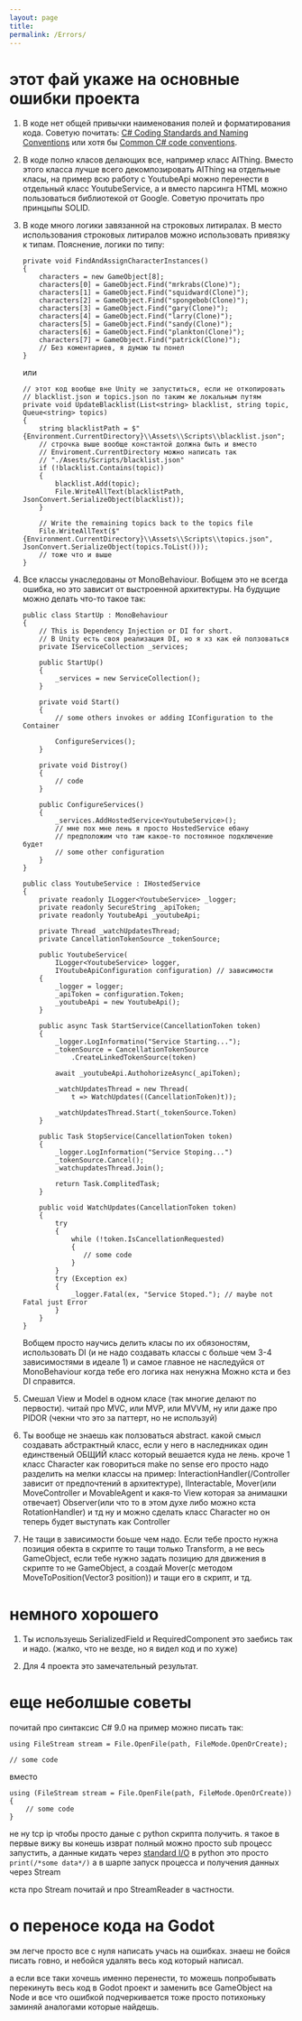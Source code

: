 ```yaml
---
layout: page
title: 
permalink: /Errors/
---
```


# этот фай укаже на основные ошибки проекта

1.  В коде нет общей привычки наименования полей и форматирования кода. 
    Советую почитать: [C# Coding Standards and Naming Conventions](https://github.com/ktaranov/naming-convention/blob/master/C%23%20Coding%20Standards%20and%20Naming%20Conventions.md) 
    или хотя бы [Common C# code conventions](https://learn.microsoft.com/en-us/dotnet/csharp/fundamentals/coding-style/coding-conventions).

2.  В коде полно класов делающих все, например класс AIThing. 
    Вместо этого класса лучше всего декомпозировать AIThing на отдельные класы,
    на пример всю работу с YoutubeApi можно перенести в отдельный класс YoutubeService,
    а и вместо парсинга HTML можно пользоваться библиотекой от Google. 
    Советую прочитать про принцыпы SOLID.

3.  В коде много логики завязанной на строковых литиралах.
    В место использования строковых литиралов можно использовать привязку к типам.
    Пояснение, логики по типу: 
    ```CSharp 
    private void FindAndAssignCharacterInstances()
    {
        characters = new GameObject[8];
        characters[0] = GameObject.Find("mrkrabs(Clone)");
        characters[1] = GameObject.Find("squidward(Clone)");
        characters[2] = GameObject.Find("spongebob(Clone)");
        characters[3] = GameObject.Find("gary(Clone)");
        characters[4] = GameObject.Find("larry(Clone)");
        characters[5] = GameObject.Find("sandy(Clone)");
        characters[6] = GameObject.Find("plankton(Clone)");
        characters[7] = GameObject.Find("patrick(Clone)");
        // Без коментариев, я думаю ты понел
    }
    ```
    или
    ```CSharp
    // этот код вообще вне Unity не запуститься, если не откопировать 
    // blacklist.json и topics.json по таким же локальным путям
    private void UpdateBlacklist(List<string> blacklist, string topic, Queue<string> topics)
    {
        string blacklistPath = $"{Environment.CurrentDirectory}\\Assets\\Scripts\\blacklist.json";
        // строчка выше вообще константой должна быть и вместо 
        // Enviroment.CurrentDirectory можно написать так
        // "./Asests/Scripts/blacklist.json"
        if (!blacklist.Contains(topic))
        {
            blacklist.Add(topic);
            File.WriteAllText(blacklistPath, JsonConvert.SerializeObject(blacklist));
        }

        // Write the remaining topics back to the topics file
        File.WriteAllText($"{Environment.CurrentDirectory}\\Assets\\Scripts\\topics.json", JsonConvert.SerializeObject(topics.ToList()));
        // тоже что и выше
    }
    ``` 

4.  Все классы унаследованы от MonoBehaviour. 
    Bобщем это не всегда ошибка, но это зависит от выстроенной архитектуры.
    На будущие можно делать что-то такое так:
    ```CSharp
    public class StartUp : MonoBehaviour
    {
        // This is Dependency Injection or DI for short. 
        // В Unity есть своя реализация DI, но я хз как ей ползоваться
        private IServiceCollection _services;

        public StartUp()
        {
            _services = new ServiceCollection();
        }

        private void Start()
        {
            // some others invokes or adding IConfiguration to the Container

            ConfigureServices();
        }

        private void Distroy()
        {
            // code
        } 

        public ConfigureServices()
        {
            _services.AddHostedService<YoutubeService>(); 
            // мне пох мне лень я просто HostedService ебану
            // предположим что там какое-то постоянное подключение будет
            // some other configuration
        }
    }

    public class YoutubeService : IHostedService
    {
        private readonly ILogger<YoutubeService> _logger;
        private readonly SecureString _apiToken;
        private readonly YoutubeApi _youtubeApi;

        private Thread _watchUpdatesThread;
        private CancellationTokenSource _tokenSource;

        public YoutubeService(
            ILogger<YoutubeService> logger,
            IYoutubeApiConfiguration configuration) // зависимости
        {
            _logger = logger;
            _apiToken = configuration.Token;
            _youtubeApi = new YoutubeApi();
        }

        public async Task StartService(CancellationToken token)
        {
            _logger.LogInformatino("Service Starting...");
            _tokenSource = CancellationTokenSource
                .CreateLinkedTokenSource(token)

            await _youtubeApi.AuthohorizeAsync(_apiToken);

            _watchUpdatesThread = new Thread(
                t => WatchUpdates((CancellationToken)t));

            _watchUpdatesThread.Start(_tokenSource.Token)
        }

        public Task StopService(CancellationToken token)
        {
            _logger.LogInformation("Service Stoping...")
            _tokenSource.Cancel();
            _watchupdatesThread.Join(); 

            return Task.ComplitedTask;
        }

        public void WatchUpdates(CancellationToken token)
        {
            try 
            {
                while (!token.IsCancellationRequested)
                {
                   // some code 
                }
            }
            try (Exception ex)
            {
                _logger.Fatal(ex, "Service Stoped."); // maybe not Fatal just Error
            }
        }
    }
    ```
    Вобщем просто научись делить класы по их обязоностям, использовать DI 
    (и не надо создавать классы с больше чем 3-4 зависимостями в идеале 1)
    и самое главное не наследуйся от MonoBehaviour когда тебе его логика нах ненужна
    Можно кста и без DI справится. 

5.  Смешал View и Model в одном класе (так многие делают по первости). 
    читай про MVC, или MVP, или MVVM, ну или даже про PIDOR 
    (чекни что это за паттерт, но не используй)

6.  Ты вообще не знаешь как ползоваться abstract. какой смысл создавать 
    абстрактный класс, если у него в наследниках один единственый ОБЩИЙ класс
    который вешается куда не лень.
    кроче 1 класс Character как говориться make no sense его просто надо разделить на 
    мелки классы на пример: 
    InteractionHandler(/Controller зависит от предпочтений в архитектуре), IInteractable, 
    Mover(или MoveController и MovableAgent и какя-то View которая за анимашки отвечает)
    Observer(или что то в этом духе либо можно кста RotationHandler) и тд 
    ну и можно сделать класс Character но он теперь будет выступать как Controller

7.  Не тащи в зависимости боьше чем надо. Если тебе просто нужна позиция обекта в скрипте 
    то тащи только Transform, а не весь GameObject, если тебе нужно задать позицию для движения
    в скрипте то не GameObject, а создай Mover(с методом MoveToPosition(Vector3 position)) 
    и тащи его в скрипт, и тд.

# немного хорошего 

1. Ты используешь SerializedField и RequiredComponent это заебись так и надо. 
   (жалко, что не везде, но я видел код и по хуже)

2. Для 4 проекта это замечательный результат.

# еще неболшые советы 

почитай про синтаксис C# 9.0
на пример можно писать так:

```CSharp
using FileStream stream = File.OpenFile(path, FileMode.OpenOrCreate);

// some code
```
вместо 
```CSharp
using (FileStream stream = File.OpenFile(path, FileMode.OpenOrCreate))
{
    // some code
}
```

не ну tcp ip чтобы просто даные с python скрипта получить. 
я такое в первые вижу вы конешь изврат полный
можно просто sub процесс запустить, а данные кидать через
[standard I/O](https://learn.microsoft.com/en-us/dotnet/api/system.diagnostics.process.standardoutput?view=net-7.0)
в python это просто ```print(/*some data*/)``` 
а в шарпе запуск процесса и получения данных через Stream

кста про Stream почитай и про StreamReader в частности.

# о переносе кода на Godot 
эм легче просто все с нуля написать учась на ошибках.
знаеш не бойся писать говно, и небойся удалять весь код который написал.

а если все таки хочешь именно перенести, то можешь попробывать перекинуть весь код в Godot проект и заменить все GameObject на Node и все что ошибкой подчеркивается тоже просто потихоньку заминяй аналогами которые найдешь.